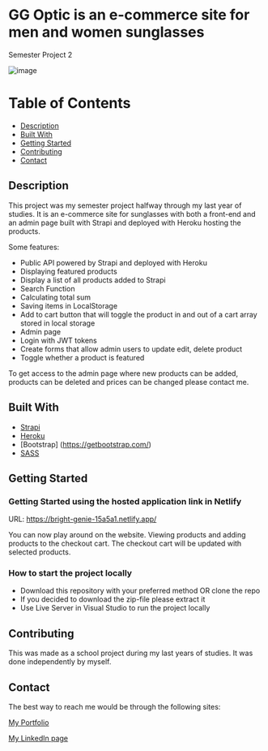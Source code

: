 # GG Optic is an e-commerce site for men and women sunglasses
Semester Project 2

![image](https://i.ibb.co/4sv1V2m/GG-optic-website-img.jpg)



# Table of Contents

- [Description](#description)
- [Built With](#built-with)
- [Getting Started](#getting-started)
- [Contributing](#contributing)
- [Contact](#contact)

## Description

This project was my semester project halfway through my last year of studies. It is an e-commerce site for sunglasses with both a front-end and an admin page built with Strapi and deployed with Heroku hosting the products.

Some features:
- Public API powered by Strapi and deployed with Heroku
- Displaying featured products
- Display a list of all products added to Strapi
- Search Function
- Calculating total sum
- Saving items in LocalStorage
- Add to cart button that will toggle the product in and out of a cart array stored in local storage 
- Admin page
- Login with JWT tokens
- Create forms that allow admin users to update edit, delete product
- Toggle whether a product is featured



To get access to the admin page where new products can be added, products can be deleted and prices can be changed please contact me. 





## Built With

- [Strapi]( https://strapi.io/)
- [Heroku]( https://www.heroku.com/)
- [Bootstrap] (https://getbootstrap.com/)
- [SASS](https://sass-lang.com/)

## Getting Started

### Getting Started using the hosted application link in Netlify

URL: https://bright-genie-15a5a1.netlify.app/

You can now play around on the website. Viewing products and adding products to the checkout cart. The checkout cart will be updated with selected products.


### How to start the project locally

- Download this repository with your preferred method OR clone the repo
- If you decided to download the zip-file please extract it
- Use Live Server in Visual Studio to run the project locally


## Contributing

This was made as a school project during my last years of studies. It was done independently by myself.

## Contact

The best way to reach me would be through the following sites:

[My Portfolio](https://www.abjerke.com/)

[My LinkedIn page]( https://www.linkedin.com/in/aina-bjerke-a2b114172/)

